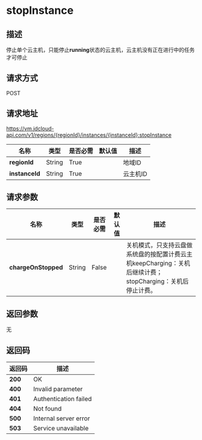 # stopInstance


## 描述
停止单个云主机，只能停止<b>running</b>状态的云主机，云主机没有正在进行中的任务才可停止


## 请求方式
POST

## 请求地址
https://vm.jdcloud-api.com/v1/regions/{regionId}/instances/{instanceId}:stopInstance

|名称|类型|是否必需|默认值|描述|
|---|---|---|---|---|
|**regionId**|String|True| |地域ID|
|**instanceId**|String|True| |云主机ID|

## 请求参数
|名称|类型|是否必需|默认值|描述|
|---|---|---|---|---|
|**chargeOnStopped**|String|False| |关机模式，只支持云盘做系统盘的按配置计费云主机keepCharging：关机后继续计费；stopCharging：关机后停止计费。|


## 返回参数
无


## 返回码
|返回码|描述|
|---|---|
|**200**|OK|
|**400**|Invalid parameter|
|**401**|Authentication failed|
|**404**|Not found|
|**500**|Internal server error|
|**503**|Service unavailable|
